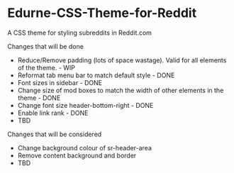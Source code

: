 Edurne-CSS-Theme-for-Reddit
===========================

A CSS theme for styling subreddits in Reddit.com

Changes that will be done


- Reduce/Remove padding (lots of space wastage). Valid for all elements of the theme. - WIP
- Reformat tab menu bar to match default style - DONE
- Font sizes in sidebar - DONE
- Change size of mod boxes to match the width of other elements in the theme - DONE
- Change font size header-bottom-right - DONE
- Enable link rank - DONE
- TBD

Changes that will be considered

- Change background colour of sr-header-area
- Remove content background and border
- TBD

